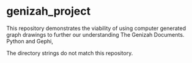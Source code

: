 genizah_project
===============

This repository demonstrates the viability of using computer generated graph drawings to further our understanding The Genizah Documents. Python and Gephi,

The directory strings do not match this repository. 

